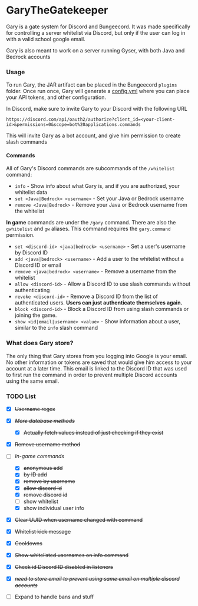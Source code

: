# GaryTheGatekeeper

Gary is a gate system for Discord and Bungeecord. It was made specifically for controlling a server whitelist via Discord, but only if the user can log in with a valid school google email.

Gary is also meant to work on a server running Gyser, with both Java and Bedrock accounts

### Usage

To run Gary, the JAR artifact can be placed in the Bungeecord `plugins` folder. Once run once, Gary will generate a [config.yml](/src/main/resources/config.yml) where you can place your API tokens, and other configuration.

In Discord, make sure to invite Gary to your Discord with the following URL
```
https://discord.com/api/oauth2/authorize?client_id=<your-client-id>&permissions=0&scope=bot%20applications.commands
```
This will invite Gary as a bot account, and give him permission to create slash commands

#### Commands
All of Gary's Discord commands are subcommands of the `/whitelist` command:
- `info` - Show info about what Gary is, and if you are authorized, your whitelist data
- `set <Java|Bedrock> <username>` - Set your Java or Bedrock username
- `remove <Java|Bedrock>` - Remove your Java or Bedrock username from the whitelist

**In game** commands are under the `/gary` command. There are also the `gwhitelist` and `gw` aliases. This command requires the `gary.command` permission.
- `set <discord-id> <java|bedrock> <username>` - Set a user's username by Discord ID
- `add <java|bedrock> <username>` - Add a user to the whitelist without a Discord ID or email
- `remove <java|bedrock> <username>` - Remove a username from the whitelist
- `allow <discord-id>` - Allow a Discord ID to use slash commands without authenticating
- `revoke <discord-id>` - Remove a Discord ID from the list of authenticated users. **Users can just authenticate themselves again.**
- `block <discord-id>` - Block a Discord ID from using slash commands or joining the game.
- `show <id|email|username> <value>` - Show information about a user, similar to the `info` slash command

### What does Gary store?
The only thing that Gary stores from you logging into Google is your email. No other information or tokens are saved that would give him access to your account at a later time. This email is linked to the Discord ID that was used to first run the command in order to prevent multiple Discord accounts using the same email.

### TODO List
- [X] ~~Username regex~~
- [X] ~~*More database methods*~~
  - [X] ~~Actually fetch values instead of just checking if they exist~~
- [X] ~~Remove username method~~
- [ ] *In-game commands*
  - [X] ~~anonymous add~~
  - [X] ~~by ID add~~
  - [X] ~~remove by username~~
  - [X] ~~allow discord id~~
  - [X] ~~remove discord id~~
  - [ ] show whitelist
  - [X] show individual user info
- [X] ~~Clear UUID when username changed with command~~
- [X] ~~Whitelist kick message~~
- [X] ~~Cooldowns~~
- [X] ~~Show whitelisted usernames on info command~~
- [X] ~~Check id Discord ID disabled in listeners~~

- [X] ~~*need to store email to prevent using same email on multiple discord accounts*~~
- [ ] Expand to handle bans and stuff